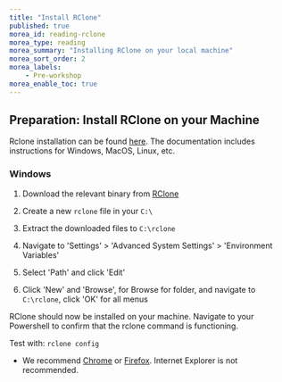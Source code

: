```yaml
---
title: "Install RClone"
published: true
morea_id: reading-rclone
morea_type: reading
morea_summary: "Installing RClone on your local machine"
morea_sort_order: 2
morea_labels:
    - Pre-workshop
morea_enable_toc: true
---
```


## Preparation: Install RClone on your Machine

Rclone installation can be found [here](https://rclone.org/install/). The documentation includes instructions for Windows, MacOS, Linux, etc.


### Windows

1) Download the relevant binary from [RClone](https://rclone.org/downloads/)

2) Create a new `rclone` file in your `C:\`

3) Extract the downloaded files to `C:\rclone`

4) Navigate to 'Settings' > 'Advanced System Settings' > 'Environment Variables'

5) Select 'Path' and click 'Edit'

6) Click 'New' and 'Browse', for Browse for folder, and navigate to `C:\rclone`, click 'OK' for all menus

RClone should now be installed on your machine. Navigate to your Powershell to confirm that the rclone command is functioning.

Test with:
`rclone config`




* We recommend [Chrome](https://www.google.com/chrome/) or [Firefox](https://www.mozilla.org/en-US/firefox/).  Internet Explorer is not recommended.